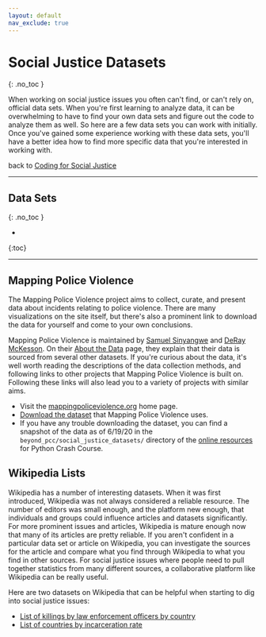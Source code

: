 ```yaml
---
layout: default
nav_exclude: true
---
```


# Social Justice Datasets
{: .no_toc }


When working on social justice issues you often can't find, or can't rely on, official data sets. When you're first learning to analyze data, it can be overwhelming to have to find your own data sets and figure out the code to analyze them as well. So here are a few data sets you can work with initially. Once you've gained some experience working with these data sets, you'll have a better idea how to find more specific data that you're interested in working with.

back to [Coding for Social Justice](./coding_for_social_justice.md/)

---

## Data Sets
{: .no_toc }

* 
{:toc}

---
## Mapping Police Violence

The Mapping Police Violence project aims to collect, curate, and present data about incidents relating to police violence. There are many visualizations on the site itself, but there's also a prominent link to download the data for yourself and come to your own conclusions.

Mapping Police Violence is maintained by [Samuel Sinyangwe](https://twitter.com/samswey/) and [DeRay McKesson](https://twitter.com/deray/). On their [About the Data](https://mappingpoliceviolence.org/aboutthedata) page, they explain that their data is sourced from several other datasets. If you're curious about the data, it's well worth reading the descriptions of the data collection methods, and following links to other projects that Mapping Police Violence is built on. Following these links will also lead you to a variety of projects with similar aims.

- Visit the [mappingpoliceviolence.org](https://mappingpoliceviolence.org) home page.
- [Download the dataset](https://mappingpoliceviolence.org/s/MPVDatasetDownload.xlsx) that Mapping Police Violence uses.
- If you have any trouble downloading the dataset, you can find a snapshot of the data as of 6/19/20 in the `beyond_pcc/social_justice_datasets/` directory of the [online resources](https://github.com/mavjav-edu/pcc_2e/zipball/master/) for Python Crash Course.

## Wikipedia Lists

Wikipedia has a number of interesting datasets. When it was first introduced, Wikipedia was not always considered a reliable resource. The number of editors was small enough, and the platform new enough, that individuals and groups could influence articles and datasets significantly. For more prominent issues and articles, Wikipedia is mature enough now that many of its articles are pretty reliable. If you aren't confident in a particular data set or article on Wikipedia, you can investigate the sources for the article and compare what you find through Wikipedia to what you find in other sources. For social justice issues where people need to pull together statistics from many different sources, a collaborative platform like Wikipedia can be really useful. 

Here are two datasets on Wikipedia that can be helpful when starting to dig into social justice issues:

- [List of killings by law enforcement officers by country](https://en.wikipedia.org/wiki/List_of_killings_by_law_enforcement_officers_by_country)
- [List of countries by incarceration rate](https://en.wikipedia.org/wiki/List_of_countries_by_incarceration_rate)
